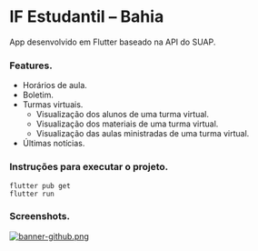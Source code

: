 # IF Estudantil – Bahia

App desenvolvido em Flutter baseado na API do SUAP.


### Features.
- Horários de aula.
- Boletim.
- Turmas virtuais.
    - Visualização dos alunos de uma turma virtual.
    - Visualização dos materiais de uma turma virtual.
    - Visualização das aulas ministradas de uma turma virtual.
- Últimas notícias.

### Instruções para executar o projeto.
```shell
flutter pub get
flutter run
```

### Screenshots.
[![banner-github.png](https://i.postimg.cc/mk3T5v1T/banner-github.png)](https://postimg.cc/Cn1yZ642)
